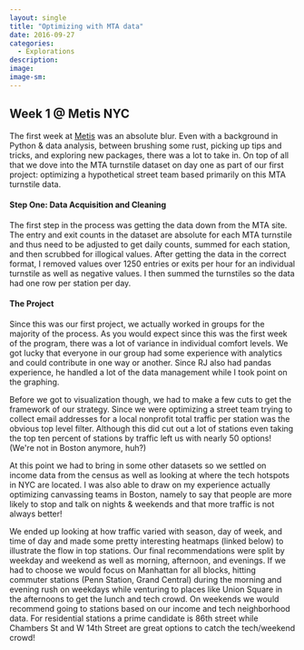 ```yaml
---
layout: single
title: "Optimizing with MTA data"
date: 2016-09-27
categories:
  - Explorations
description:
image: 
image-sm:
---
```


##  Week 1 @ Metis NYC

The first week at [Metis](link) was an absolute blur. Even with a background in Python & data analysis, between brushing some rust, picking up tips and tricks, and exploring new packages, there was a lot to take in. On top of all that we dove into the MTA turnstile dataset on day one as part of our first project: optimizing a hypothetical street team based primarily on this MTA turnstile data.

#### Step One: Data Acquisition and Cleaning

The first step in the process was getting the data down from the MTA site. The entry and exit counts in the dataset are absolute for each MTA turnstile and thus need to be adjusted to get daily counts, summed for each station, and then scrubbed for illogical values. After getting the data in the correct format, I removed values over 1250 entries or exits per hour for an individual turnstile as well as negative values. I then summed the turnstiles so the data had one row per station per day.


#### The Project
Since this was our first project, we actually worked in groups for the majority of the process. As you would expect since this was the first week of the program, there was a lot of variance in individual comfort levels. We got lucky that everyone in our group had some experience with analytics and could contribute in one way or another. Since RJ also had pandas experience, he handled a lot of the data management while I took point on the graphing.

Before we got to visualization though, we had to make a few cuts to get the framework of our strategy. Since we were optimizing a street team trying to collect email addresses for a local nonprofit total traffic per station was the obvious top level filter. Although this did cut out a lot of stations even taking the top ten percent of stations by traffic left us with nearly 50 options! (We're not in Boston anymore, huh?)

At this point we had to bring in some other datasets so we settled on income data from the census as well as looking at where the tech hotspots in NYC are located. I was also able to draw on my experience actually optimizing canvassing teams in Boston, namely to say that people are more likely to stop and talk on nights & weekends and that more traffic is not always better!

We ended up looking at how traffic varied with season, day of week, and time of day and made some pretty interesting heatmaps (linked below) to illustrate the flow in top stations. Our final recommendations were split by weekday and weekend as well as morning, afternoon, and evenings. If we had to choose we would focus on Manhattan for all blocks, hitting commuter stations (Penn Station, Grand Central) during the morning and evening rush on weekdays while venturing to places like Union Square in the afternoons to get the lunch and tech crowd. On weekends we would recommend going to stations based on our income and tech neighborhood data. For residential stations a prime candidate is 86th street while Chambers St and W 14th Street are great options to catch the tech/weekend crowd!
